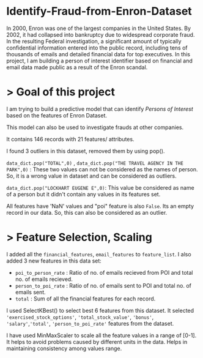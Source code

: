 # Identify-Fraud-from-Enron-Dataset

In 2000, Enron was one of the largest companies in the United States. 
By 2002, it had collapsed into bankruptcy due to widespread corporate fraud.
In the resulting Federal investigation, a significant amount of typically confidential information entered into the public record,
including tens of thousands of emails and detailed financial data for top executives.
In this project, I am building a person of interest identifier based on financial and email data made public as a result of the Enron scandal.


# > Goal of this project

I am trying to build a predictive model that can identify _Persons of Interest_  based on the features of Enron Dataset. 

This model can also be used to investigate frauds at other companies.

It contains 146 records with 21 features/ attributes.

I found 3 outliers in this dataset, removed them by using pop().

`data_dict.pop("TOTAL",0)` , `data_dict.pop("THE TRAVEL AGENCY IN THE PARK",0)` : These two values can not be considered as the names of person. So, it is a wrong value in dataset and can be considered as outliers.

`data_dict.pop("LOCKHART EUGENE E",0)`: This value be considered as name of a person but it didn't contain any values in its features set.

All features have 'NaN' values and "poi" feature is also `False`. Its an empty record in our data. So, this can also be considered as an outlier.

# > Feature Selection, Scaling

I added all the `financial_features`, `email_features` to `feature_list`. I also added 3 new features in this data set:

* `poi_to_person_rate` : Ratio of no. of emails recieved from POI and total no. of emails recieved.
* `person_to_poi_rate` : Ratio of no. of emails sent to POI and total no. of emails sent.
* `total`              : Sum of all the financial features for each record.

I used SelectKBest() to select best 6 features from this dataset. It selected `'exercised_stock_options'`, `'total_stock_value'`, `'bonus'`, `'salary'`,`'total'`, `'person_to_poi_rate'` features from the dataset.

I have used MinMaxScaler to scale all the feature values in a range of [0-1]. It helps to avoid problems caused by different units in the data. Helps in maintaining consistency among values range.



